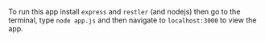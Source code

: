 To run this app install `express` and `restler` (and nodejs) then go to the terminal, type `node app.js` and then navigate to `localhost:3000` to view the app.
